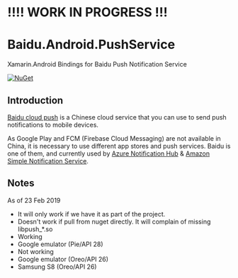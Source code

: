 # !!!! WORK IN PROGRESS !!!
# Baidu.Android.PushService

Xamarin.Android Bindings for Baidu Push Notification Service

[![NuGet](https://img.shields.io/nuget/vpre/Baidu.Android.PushService.svg?label=NuGet)](https://www.nuget.org/packages/Baidu.Android.PushService)

## Introduction

[Baidu cloud push](http://push.baidu.com/) is a Chinese cloud service that you can use to send push notifications to mobile devices.

As Google Play and FCM (Firebase Cloud Messaging) are not available in China, it is necessary to use different app stores and push services. Baidu is one of them, and currently used by [Azure Notification Hub](https://azure.microsoft.com/en-us/services/notification-hubs/) & [Amazon Simple Notification Service](https://aws.amazon.com/sns/).

## Notes

As of 23 Feb 2019

* It will only work if we have it as part of the project.
* Doesn't work if pull from nuget directly. It will complain of missing libpush_*.so
* Working
 * Google emulator (Pie/API 28)
* Not working
 * Google emulator (Oreo/API 26)
 * Samsung S8 (Oreo/API 26)
